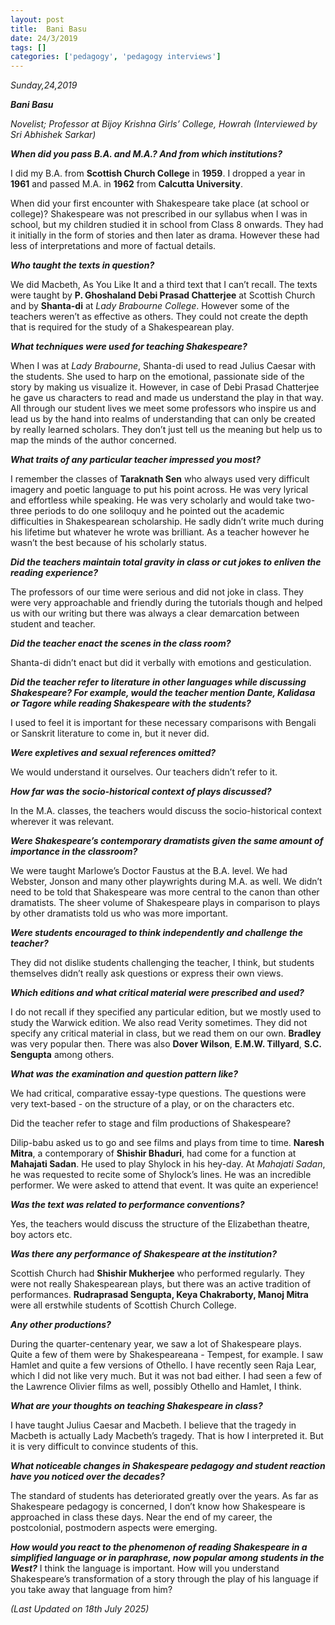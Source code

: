 ```yaml
---
layout: post
title:  Bani Basu
date: 24/3/2019
tags: []
categories: ['pedagogy', 'pedagogy interviews']
---
```


*Sunday,24,2019*

***Bani Basu***

*Novelist; Professor at Bijoy Krishna Girls’ College, Howrah (Interviewed by Sri Abhishek Sarkar)*

***When did you pass B.A. and M.A.? And from which institutions?***

I did my B.A. from **Scottish Church College** in **1959**. I dropped a year in **1961** and passed M.A. in **1962** from **Calcutta University**.

When did your first encounter with Shakespeare take place (at school or college)? Shakespeare was not prescribed in our syllabus when I was in school, but my children studied it in school from Class 8 onwards. They had it initially in the form of stories and then later as drama. However these had less of interpretations and more of factual details.

***Who taught the texts in question?***

We did Macbeth, As You Like It and a third text that I can’t recall. The texts were taught by **P. Ghoshaland Debi Prasad Chatterjee** at Scottish Church and by **Shanta-di** at *Lady Brabourne College*. However some of the teachers weren’t as effective as others. They could not create the depth that is required for the study of a Shakespearean play.

***What techniques were used for teaching Shakespeare?***

When I was at *Lady Brabourne*, Shanta-di used to read Julius Caesar with the students. She used to harp on the emotional, passionate side of the story by making us visualize it. However, in case of Debi Prasad Chatterjee he gave us characters to read and made us understand the play in that way. All through our student lives we meet some professors who inspire us and lead us by the hand into realms of understanding that can only be created by really learned scholars. They don’t just tell us the meaning but help us to map the minds of the author concerned.

***What traits of any particular teacher impressed you most?***

I remember the classes of **Taraknath Sen** who always used very difficult imagery and poetic language to put his point across. He was very lyrical and effortless while speaking. He was very scholarly and would take two-three periods to do one soliloquy and he pointed out the academic difficulties in Shakespearean scholarship. He sadly didn’t write much during his lifetime but whatever he wrote was brilliant. As a teacher however he wasn’t the best because of his scholarly status.

***Did the teachers maintain total gravity in class or cut jokes to enliven the reading experience?***

The professors of our time were serious and did not joke in class. They were very approachable and friendly during the tutorials though and helped us with our writing but there was always a clear demarcation between student and teacher.

***Did the teacher enact the scenes in the class room?***

Shanta-di didn’t enact but did it verbally with emotions and gesticulation.

***Did the teacher refer to literature in other languages while discussing Shakespeare? For example, would the teacher mention Dante, Kalidasa or Tagore while reading Shakespeare with the students?***

I used to feel it is important for these necessary comparisons with Bengali or Sanskrit literature to come in, but it never did.

***Were expletives and sexual references omitted?***

We would understand it ourselves. Our teachers didn’t refer to it.

***How far was the socio-historical context of plays discussed?***

In the M.A. classes, the teachers would discuss the socio-historical context wherever it was relevant.

***Were Shakespeare’s contemporary dramatists given the same amount of importance in the classroom?***

We were taught Marlowe’s Doctor Faustus at the B.A. level. We had Webster, Jonson and many other playwrights during M.A. as well. We didn’t need to be told that Shakespeare was more central to the canon than other dramatists. The sheer volume of Shakespeare plays in comparison to plays by other dramatists told us who was more important.

***Were students encouraged to think independently and challenge the teacher?***

They did not dislike students challenging the teacher, I think, but students themselves didn’t really ask questions or express their own views.

***Which editions and what critical material were prescribed and used?***

I do not recall if they specified any particular edition, but we mostly used to study the Warwick edition. We also read Verity sometimes. They did not specify any critical material in class, but we read them on our own. **Bradley** was very popular then. There was also **Dover Wilson**, **E.M.W. Tillyard**, **S.C. Sengupta** among others.

***What was the examination and question pattern like?***

We had critical, comparative essay-type questions. The questions were very text-based - on the structure of a play, or on the characters etc.

Did the teacher refer to stage and film productions of Shakespeare?

Dilip-babu asked us to go and see films and plays from time to time. **Naresh Mitra**, a contemporary of **Shishir Bhaduri**, had come for a function at **Mahajati Sadan**. He used to play Shylock in his hey-day. At *Mahajati Sadan*, he was requested to recite some of Shylock’s lines. He was an incredible performer. We were asked to attend that event. It was quite an experience!

***Was the text was related to performance conventions?***

Yes, the teachers would discuss the structure of the Elizabethan theatre, boy actors etc.

***Was there any performance of Shakespeare at the institution?***

Scottish Church had **Shishir Mukherjee** who performed regularly. They were not really Shakespearean plays, but there was an active tradition of performances. **Rudraprasad Sengupta, Keya Chakraborty, Manoj Mitra** were all erstwhile students of Scottish Church College.

***Any other productions?***

During the quarter-centenary year, we saw a lot of Shakespeare plays. Quite a few of them were by Shakespeareana - Tempest, for example. I saw Hamlet and quite a few versions of Othello. I have recently seen Raja Lear, which I did not like very much. But it was not bad either. I had seen a few of the Lawrence Olivier films as well, possibly Othello and Hamlet, I think.

***What are your thoughts on teaching Shakespeare in class?***

I have taught Julius Caesar and Macbeth. I believe that the tragedy in Macbeth is actually Lady Macbeth’s tragedy. That is how I interpreted it. But it is very difficult to convince students of this.

***What noticeable changes in Shakespeare pedagogy and student reaction have you noticed over the decades?***

The standard of students has deteriorated greatly over the years. As far as Shakespeare pedagogy is concerned, I don’t know how Shakespeare is approached in class these days. Near the end of my career, the postcolonial, postmodern aspects were emerging.

***How would you react to the phenomenon of reading Shakespeare in a simplified language or in paraphrase, now popular among students in the West?***
I think the language is important. How will you understand Shakespeare’s transformation of a story through the play of his language if you take away that language from him?

*(Last Updated on 18th July 2025)*

